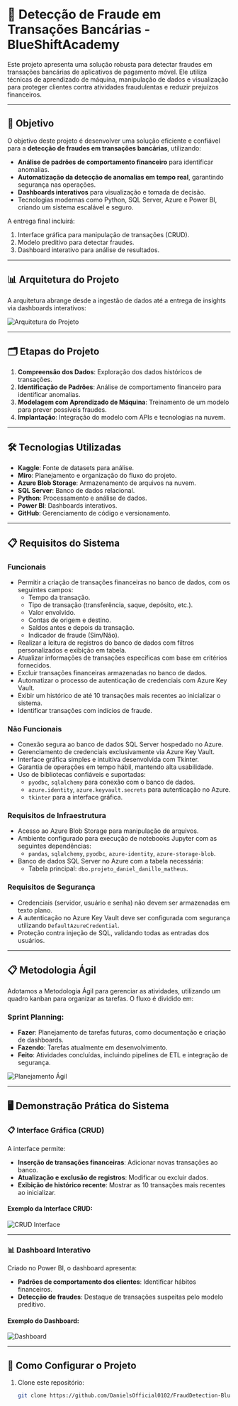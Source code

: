 # 🚨 Detecção de Fraude em Transações Bancárias - BlueShiftAcademy

Este projeto apresenta uma solução robusta para detectar fraudes em transações bancárias de aplicativos de pagamento móvel. Ele utiliza técnicas de aprendizado de máquina, manipulação de dados e visualização para proteger clientes contra atividades fraudulentas e reduzir prejuízos financeiros.

---

## 🎯 **Objetivo**

O objetivo deste projeto é desenvolver uma solução eficiente e confiável para a **detecção de fraudes em transações bancárias**, utilizando:

- **Análise de padrões de comportamento financeiro** para identificar anomalias.
- **Automatização da detecção de anomalias em tempo real**, garantindo segurança nas operações.
- **Dashboards interativos** para visualização e tomada de decisão.
- Tecnologias modernas como Python, SQL Server, Azure e Power BI, criando um sistema escalável e seguro.

A entrega final incluirá:
1. Interface gráfica para manipulação de transações (CRUD).
2. Modelo preditivo para detectar fraudes.
3. Dashboard interativo para análise de resultados.

---

## 📊 **Arquitetura do Projeto**

A arquitetura abrange desde a ingestão de dados até a entrega de insights via dashboards interativos:

![Arquitetura do Projeto](Imagens/arquitetura_projeto.png)

---

## 🗂️ **Etapas do Projeto**

1. **Compreensão dos Dados**: Exploração dos dados históricos de transações.
2. **Identificação de Padrões**: Análise de comportamento financeiro para identificar anomalias.
3. **Modelagem com Aprendizado de Máquina**: Treinamento de um modelo para prever possíveis fraudes.
4. **Implantação**: Integração do modelo com APIs e tecnologias na nuvem.

---

## 🛠️ **Tecnologias Utilizadas**

- **Kaggle**: Fonte de datasets para análise.
- **Miro**: Planejamento e organização do fluxo do projeto.
- **Azure Blob Storage**: Armazenamento de arquivos na nuvem.
- **SQL Server**: Banco de dados relacional.
- **Python**: Processamento e análise de dados.
- **Power BI**: Dashboards interativos.
- **GitHub**: Gerenciamento de código e versionamento.

---

## 📋 **Requisitos do Sistema**

### **Funcionais**
- Permitir a criação de transações financeiras no banco de dados, com os seguintes campos:
  - Tempo da transação.
  - Tipo de transação (transferência, saque, depósito, etc.).
  - Valor envolvido.
  - Contas de origem e destino.
  - Saldos antes e depois da transação.
  - Indicador de fraude (Sim/Não).
- Realizar a leitura de registros do banco de dados com filtros personalizados e exibição em tabela.
- Atualizar informações de transações específicas com base em critérios fornecidos.
- Excluir transações financeiras armazenadas no banco de dados.
- Automatizar o processo de autenticação de credenciais com Azure Key Vault.
- Exibir um histórico de até 10 transações mais recentes ao inicializar o sistema.
- Identificar transações com indícios de fraude.

### **Não Funcionais**
- Conexão segura ao banco de dados SQL Server hospedado no Azure.
- Gerenciamento de credenciais exclusivamente via Azure Key Vault.
- Interface gráfica simples e intuitiva desenvolvida com Tkinter.
- Garantia de operações em tempo hábil, mantendo alta usabilidade.
- Uso de bibliotecas confiáveis e suportadas:
  - `pyodbc`, `sqlalchemy` para conexão com o banco de dados.
  - `azure.identity`, `azure.keyvault.secrets` para autenticação no Azure.
  - `tkinter` para a interface gráfica.

### **Requisitos de Infraestrutura**
- Acesso ao Azure Blob Storage para manipulação de arquivos.
- Ambiente configurado para execução de notebooks Jupyter com as seguintes dependências:
  - `pandas`, `sqlalchemy`, `pyodbc`, `azure-identity`, `azure-storage-blob`.
- Banco de dados SQL Server no Azure com a tabela necessária:
  - Tabela principal: `dbo.projeto_daniel_danillo_matheus`.

### **Requisitos de Segurança**
- Credenciais (servidor, usuário e senha) não devem ser armazenadas em texto plano.
- A autenticação no Azure Key Vault deve ser configurada com segurança utilizando `DefaultAzureCredential`.
- Proteção contra injeção de SQL, validando todas as entradas dos usuários.

---

## 📋 **Metodologia Ágil**

Adotamos a Metodologia Ágil para gerenciar as atividades, utilizando um quadro kanban para organizar as tarefas. O fluxo é dividido em:

### Sprint Planning:
- **Fazer**: Planejamento de tarefas futuras, como documentação e criação de dashboards.
- **Fazendo**: Tarefas atualmente em desenvolvimento.
- **Feito**: Atividades concluídas, incluindo pipelines de ETL e integração de segurança.

![Planejamento Ágil](Imagens/Planejamento.jpg)

---

## 🖥️ **Demonstração Prática do Sistema**

### 📋 **Interface Gráfica (CRUD)**
A interface permite:
- **Inserção de transações financeiras**: Adicionar novas transações ao banco.
- **Atualização e exclusão de registros**: Modificar ou excluir dados.
- **Exibição de histórico recente**: Mostrar as 10 transações mais recentes ao inicializar.

#### Exemplo da Interface CRUD:
![CRUD Interface](Imagens/Crud.png)

---

### 📊 **Dashboard Interativo**
Criado no Power BI, o dashboard apresenta:
- **Padrões de comportamento dos clientes**: Identificar hábitos financeiros.
- **Detecção de fraudes**: Destaque de transações suspeitas pelo modelo preditivo.

#### Exemplo do Dashboard:
![Dashboard](Imagens/Dashboard.png)

---

## 🚀 **Como Configurar o Projeto**

1. Clone este repositório:
   ```bash
   git clone https://github.com/DanielsOfficial0102/FraudDetection-BlueShiftAcademy.git

